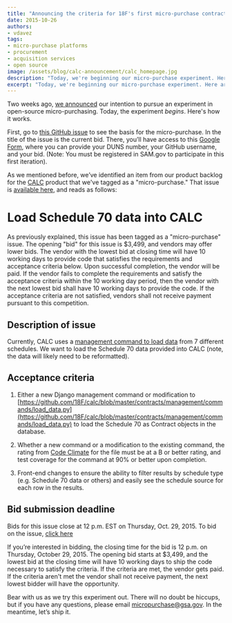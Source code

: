 ```yaml
---
title: "Announcing the criteria for 18F's first micro-purchase contract"
date: 2015-10-26
authors:
- vdavez
tags:
- micro-purchase platforms
- procurement
- acquisition services
- open source
image: /assets/blog/calc-announcement/calc_homepage.jpg
description: "Today, we're beginning our micro-purchase experiment. Here are the details of what we are looking for and our acceptance criteria for the final submission."
excerpt: "Today, we're beginning our micro-purchase experiment. Here are the details of what we are looking for and our acceptance criteria for the final submission."
---
```


Two weeks ago, [we
announced](https://18f.gsa.gov/2015/10/13/open-source-micropurchasing/)
our intention to pursue an experiment in open-source micro-purchasing.
Today, the experiment *begins*. Here's how it works.

First, go to [this GitHub issue](https://github.com/18f/calc/issues/255) to see the basis for the micro-purchase. In the title
of the issue is the current bid. There, you’ll have access to this
[Google
Form](https://docs.google.com/a/gsa.gov/forms/d/1eRFX0hSTTXMc2FulK6kPP2P02ZApQqlYZL7oVDghJJo/viewform),
where you can provide your DUNS number, your GitHub username, and your
bid. (Note: You must be registered in SAM.gov to participate in this
first iteration).

As we mentioned before, we’ve identified an item from our product
backlog for the [CALC](https://calc.gsa.gov) product that we've tagged
as a "micro-purchase." That issue is [available
here](https://github.com/18F/calc/issues/255), and reads as follows:
>
# Load Schedule 70 data into CALC
>
As previously explained, this issue has been tagged as a
"micro-purchase" issue. The opening "bid" for this issue is $3,499, and
vendors may offer lower bids. The vendor with the lowest bid at closing
time will have 10 working days to provide code that satisfies the
requirements and acceptance criteria below. Upon successful completion,
the vendor will be paid. If the vendor fails to complete the
requirements and satisfy the acceptance criteria within the 10 working
day period, then the vendor with the next lowest bid shall have 10
working days to provide the code. If the acceptance criteria are not
satisfied, vendors shall not receive payment pursuant to this
competition.
>
## Description of issue
>
Currently, CALC uses a [management command to load
data](https://github.com/18F/calc/blob/master/contracts/management/commands/load_data.py)
from 7 different schedules. We want to load the Schedule 70 data
provided into CALC (note, the data will likely need to be reformatted).
>
## Acceptance criteria
>
1. Either a new Django management command or modification to
[https://github.com/18F/calc/blob/master/contracts/management/commands/load_data.py](https://github.com/18F/calc/blob/master/contracts/management/commands/load_data.py)
to load the Schedule 70 as Contract objects in the database.
>
2. Whether a new command or a modification to the existing command, the
rating from
[Code Climate](https://codeclimate.com/github/18F/calc)
for the file must be at a B or better rating, and test coverage for the
command at 90% or better upon completion.
>
3. Front-end changes to ensure the ability to filter results by schedule
type (e.g. Schedule 70 data or others) and easily see the schedule
source for each row in the results.
>
## Bid submission deadline
>
Bids for this issue close at 12 p.m. EST on Thursday, Oct. 29, 2015. To
bid on the issue, [click here](https://docs.google.com/a/gsa.gov/forms/d/1eRFX0hSTTXMc2FulK6kPP2P02ZApQqlYZL7oVDghJJo/viewform)

If you’re interested in bidding, the closing time for the bid is 12 p.m.
on Thursday, October 29, 2015. The opening bid starts at $3,499, and
the lowest bid at the closing time will have 10 working days to ship the
code necessary to satisfy the criteria. If the criteria are met, the
vendor gets paid. If the criteria aren't met the vendor shall not
receive payment, the next lowest bidder will have the opportunity.

Bear with us as we try this experiment out. There will no doubt be
hiccups, but if you have any questions, please email
[micropurchase@gsa.gov](mailto:micropurchase@gsa.gov). In the
meantime, let’s ship it.
